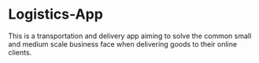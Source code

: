# Logistics-App
This is a transportation and delivery app aiming to solve the common small and medium scale business face when delivering goods to their online clients.
